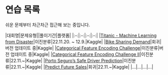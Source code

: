 # 연습 목록

쉬운 문제부터 차근차근 접근해 보는 중입니다.

|대회명|문제유형||풀이기간|플랫폼|
|:-:|:-:|:-:|:-:|
|[Titanic - Machine Learning from Disaster](https://www.kaggle.com/competitions/titanic)|이진분류|22.11.20. ~ 12.9.|Kaggle|
|[Bike Sharing Demand](https://www.kaggle.com/competitions/bike-sharing-demand)|회귀|버전 업데이트 중|Kaggle|
|[Categorical Feature Encoding Challenge](https://www.kaggle.com/c/cat-in-the-dat)|이진분류|버전 업데이트 중|Kaggle|
|[Categorical Feature Encoding Challenge II](https://www.kaggle.com/competitions/cat-in-the-dat-ii/code)|이진분류|22.11.~|Kaggle|
|[Porto Seguro’s Safe Driver Prediction](https://www.kaggle.com/c/porto-seguro-safe-driver-prediction)|이진분류|22.11.~|Kaggle|
|[Predict Future Sales](https://www.kaggle.com/c/competitive-data-science-predict-future-sales)|회귀|22.11.~|Kaggle|
|...|...|...|...|
